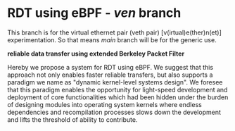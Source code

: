 # RDT using eBPF - *ven* branch
This branch is for the virtual ethernet pair (veth pair) [v(irtual)e(ther)n(et)] experimentation. So that means *main* branch will be for the generic use.

**reliable data transfer using extended Berkeley Packet Filter**

Hereby we propose a system for RDT using eBPF. We suggest that this approach not only enables faster reliable transfers, but also supports a paradigm we name as "dynamic kernel-level systems design". We foresee that this paradigm enables the opportunity for light-speed development and deployment of core functionalities which had been hidden under the burden of designing modules into operating system kernels where endless dependencies and recompilation processes slows down the development and lifts the threshold of ability to contribute.
